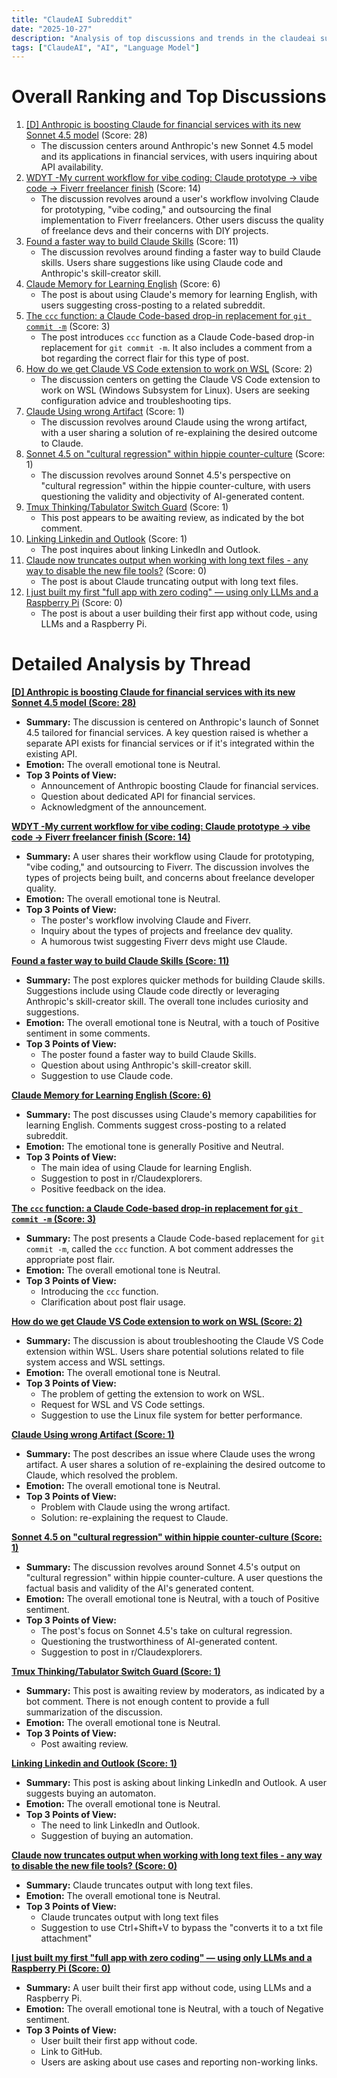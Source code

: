 ```yaml
---
title: "ClaudeAI Subreddit"
date: "2025-10-27"
description: "Analysis of top discussions and trends in the claudeai subreddit"
tags: ["ClaudeAI", "AI", "Language Model"]
---
```


# Overall Ranking and Top Discussions
1.  [[D] Anthropic is boosting Claude for financial services with its new Sonnet 4.5 model](https://www.reddit.com/r/ClaudeAI/comments/1ohl4az/anthropic_is_boosting_claude_for_financial/) (Score: 28)
    * The discussion centers around Anthropic's new Sonnet 4.5 model and its applications in financial services, with users inquiring about API availability.
2.  [WDYT -My current workflow for vibe coding: Claude prototype → vibe code → Fiverr freelancer finish](https://www.reddit.com/r/ClaudeAI/comments/1ohmhmu/wdyt_my_current_workflow_for_vibe_coding_claude/) (Score: 14)
    * The discussion revolves around a user's workflow involving Claude for prototyping, "vibe coding," and outsourcing the final implementation to Fiverr freelancers. Other users discuss the quality of freelance devs and their concerns with DIY projects.
3.  [Found a faster way to build Claude Skills](https://www.reddit.com/r/ClaudeAI/comments/1ohfmba/found_a_faster_way_to_build_claude_skills/) (Score: 11)
    * The discussion revolves around finding a faster way to build Claude skills. Users share suggestions like using Claude code and Anthropic's skill-creator skill.
4.  [Claude Memory for Learning English](https://www.reddit.com/r/ClaudeAI/comments/1ohhht3/claude_memory_for_learning_english/) (Score: 6)
    * The post is about using Claude's memory for learning English, with users suggesting cross-posting to a related subreddit.
5.  [The `ccc` function: a Claude Code-based drop-in replacement for `git commit -m`](https://www.reddit.com/r/ClaudeAI/comments/1ohg103/the_ccc_function_a_claude_codebased_dropin/) (Score: 3)
    * The post introduces `ccc` function as a Claude Code-based drop-in replacement for `git commit -m`. It also includes a comment from a bot regarding the correct flair for this type of post.
6.  [How do we get Claude VS Code extension to work on WSL](https://www.reddit.com/r/ClaudeAI/comments/1ohnp65/how_do_we_get_claude_vs_code_extension_to_work_on/) (Score: 2)
    * The discussion centers on getting the Claude VS Code extension to work on WSL (Windows Subsystem for Linux). Users are seeking configuration advice and troubleshooting tips.
7.  [Claude Using wrong Artifact](https://www.reddit.com/r/ClaudeAI/comments/1ohmrav/claude_using_wrong_artifact/) (Score: 1)
    * The discussion revolves around Claude using the wrong artifact, with a user sharing a solution of re-explaining the desired outcome to Claude.
8.  [Sonnet 4.5 on "cultural regression" within hippie counter-culture](https://www.reddit.com/r/ClaudeAI/comments/1ohnpzt/sonnet_45_on_cultural_regression_within_hippie/) (Score: 1)
    * The discussion revolves around Sonnet 4.5's perspective on "cultural regression" within the hippie counter-culture, with users questioning the validity and objectivity of AI-generated content.
9.  [Tmux Thinking/Tabulator Switch Guard](https://www.reddit.com/r/ClaudeAI/comments/1oho588/tmux_thinkingtabulator_switch_guard/) (Score: 1)
    * This post appears to be awaiting review, as indicated by the bot comment.
10. [Linking Linkedin and Outlook](https://www.reddit.com/r/ClaudeAI/comments/1ohiibl/linking_linkedin_and_outlook/) (Score: 1)
    * The post inquires about linking LinkedIn and Outlook.
11. [Claude now truncates output when working with long text files - any way to disable the new file tools?](https://www.reddit.com/r/ClaudeAI/comments/1ohjjwq/claude_now_truncates_output_when_working_with/) (Score: 0)
    * The post is about Claude truncating output with long text files.
12. [I just built my first "full app with zero coding" — using only LLMs and a Raspberry Pi](https://www.reddit.com/r/ClaudeAI/comments/1ohhmss/i_just_built_my_first_full_app_with_zero_coding/) (Score: 0)
    * The post is about a user building their first app without code, using LLMs and a Raspberry Pi.

# Detailed Analysis by Thread
**[ [D] Anthropic is boosting Claude for financial services with its new Sonnet 4.5 model (Score: 28)](https://www.reddit.com/r/ClaudeAI/comments/1ohl4az/anthropic_is_boosting_claude_for_financial/)**
*  **Summary:** The discussion is centered on Anthropic's launch of Sonnet 4.5 tailored for financial services. A key question raised is whether a separate API exists for financial services or if it's integrated within the existing API.
*  **Emotion:** The overall emotional tone is Neutral.
*  **Top 3 Points of View:**
    * Announcement of Anthropic boosting Claude for financial services.
    * Question about dedicated API for financial services.
    * Acknowledgment of the announcement.

**[WDYT -My current workflow for vibe coding: Claude prototype → vibe code → Fiverr freelancer finish (Score: 14)](https://www.reddit.com/r/ClaudeAI/comments/1ohmhmu/wdyt_my_current_workflow_for_vibe_coding_claude/)**
*  **Summary:**  A user shares their workflow using Claude for prototyping, "vibe coding," and outsourcing to Fiverr. The discussion involves the types of projects being built, and concerns about freelance developer quality.
*  **Emotion:** The overall emotional tone is Neutral.
*  **Top 3 Points of View:**
    * The poster's workflow involving Claude and Fiverr.
    * Inquiry about the types of projects and freelance dev quality.
    * A humorous twist suggesting Fiverr devs might use Claude.

**[Found a faster way to build Claude Skills (Score: 11)](https://www.reddit.com/r/ClaudeAI/comments/1ohfmba/found_a_faster_way_to_build_claude_skills/)**
*  **Summary:**  The post explores quicker methods for building Claude skills. Suggestions include using Claude code directly or leveraging Anthropic's skill-creator skill. The overall tone includes curiosity and suggestions.
*  **Emotion:** The overall emotional tone is Neutral, with a touch of Positive sentiment in some comments.
*  **Top 3 Points of View:**
    * The poster found a faster way to build Claude Skills.
    * Question about using Anthropic's skill-creator skill.
    * Suggestion to use Claude code.

**[Claude Memory for Learning English (Score: 6)](https://www.reddit.com/r/ClaudeAI/comments/1ohhht3/claude_memory_for_learning_english/)**
*  **Summary:** The post discusses using Claude's memory capabilities for learning English. Comments suggest cross-posting to a related subreddit.
*  **Emotion:** The emotional tone is generally Positive and Neutral.
*  **Top 3 Points of View:**
    * The main idea of using Claude for learning English.
    * Suggestion to post in r/Claudexplorers.
    * Positive feedback on the idea.

**[The `ccc` function: a Claude Code-based drop-in replacement for `git commit -m` (Score: 3)](https://www.reddit.com/r/ClaudeAI/comments/1ohg103/the_ccc_function_a_claude_codebased_dropin/)**
*  **Summary:**  The post presents a Claude Code-based replacement for `git commit -m`, called the `ccc` function. A bot comment addresses the appropriate post flair.
*  **Emotion:** The overall emotional tone is Neutral.
*  **Top 3 Points of View:**
    * Introducing the `ccc` function.
    * Clarification about post flair usage.

**[How do we get Claude VS Code extension to work on WSL (Score: 2)](https://www.reddit.com/r/ClaudeAI/comments/1ohnp65/how_do_we_get_claude_vs_code_extension_to_work_on/)**
*  **Summary:** The discussion is about troubleshooting the Claude VS Code extension within WSL. Users share potential solutions related to file system access and WSL settings.
*  **Emotion:** The overall emotional tone is Neutral.
*  **Top 3 Points of View:**
    * The problem of getting the extension to work on WSL.
    * Request for WSL and VS Code settings.
    * Suggestion to use the Linux file system for better performance.

**[Claude Using wrong Artifact (Score: 1)](https://www.reddit.com/r/ClaudeAI/comments/1ohmrav/claude_using_wrong_artifact/)**
*  **Summary:**  The post describes an issue where Claude uses the wrong artifact. A user shares a solution of re-explaining the desired outcome to Claude, which resolved the problem.
*  **Emotion:** The overall emotional tone is Neutral.
*  **Top 3 Points of View:**
    * Problem with Claude using the wrong artifact.
    * Solution: re-explaining the request to Claude.

**[Sonnet 4.5 on "cultural regression" within hippie counter-culture (Score: 1)](https://www.reddit.com/r/ClaudeAI/comments/1ohnpzt/sonnet_45_on_cultural_regression_within_hippie/)**
*  **Summary:** The discussion revolves around Sonnet 4.5's output on "cultural regression" within hippie counter-culture. A user questions the factual basis and validity of the AI's generated content.
*  **Emotion:** The overall emotional tone is Neutral, with a touch of Positive sentiment.
*  **Top 3 Points of View:**
    * The post's focus on Sonnet 4.5's take on cultural regression.
    * Questioning the trustworthiness of AI-generated content.
    * Suggestion to post in r/Claudexplorers.

**[Tmux Thinking/Tabulator Switch Guard (Score: 1)](https://www.reddit.com/r/ClaudeAI/comments/1oho588/tmux_thinkingtabulator_switch_guard/)**
*  **Summary:** This post is awaiting review by moderators, as indicated by a bot comment. There is not enough content to provide a full summarization of the discussion.
*  **Emotion:** The overall emotional tone is Neutral.
*  **Top 3 Points of View:**
    * Post awaiting review.

**[Linking Linkedin and Outlook (Score: 1)](https://www.reddit.com/r/ClaudeAI/comments/1ohiibl/linking_linkedin_and_outlook/)**
*  **Summary:** This post is asking about linking LinkedIn and Outlook. A user suggests buying an automaton.
*  **Emotion:** The overall emotional tone is Neutral.
*  **Top 3 Points of View:**
    * The need to link LinkedIn and Outlook.
    * Suggestion of buying an automation.

**[Claude now truncates output when working with long text files - any way to disable the new file tools? (Score: 0)](https://www.reddit.com/r/ClaudeAI/comments/1ohjjwq/claude_now_truncates_output_when_working_with/)**
*  **Summary:** Claude truncates output with long text files.
*  **Emotion:** The overall emotional tone is Neutral.
*  **Top 3 Points of View:**
    * Claude truncates output with long text files
    * Suggestion to use Ctrl+Shift+V to bypass the "converts it to a txt file attachment"

**[I just built my first "full app with zero coding" — using only LLMs and a Raspberry Pi (Score: 0)](https://www.reddit.com/r/ClaudeAI/comments/1ohhmss/i_just_built_my_first_full_app_with_zero_coding/)**
*  **Summary:** A user built their first app without code, using LLMs and a Raspberry Pi.
*  **Emotion:** The overall emotional tone is Neutral, with a touch of Negative sentiment.
*  **Top 3 Points of View:**
    * User built their first app without code.
    * Link to GitHub.
    * Users are asking about use cases and reporting non-working links.

